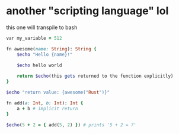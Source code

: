 # another "scripting language" lol
this one will transpile to bash

```ruby
var my_variable = 512

fn awesome(name: String): String {
    $echo "Hello {name}!"
    
    $echo hello world

    return $echo(this gets returned to the function explicitly)
}

$echo "return value: {awesome("Rust")}"

fn add(a: Int, b: Int): Int {
    a + b # implicit return
}

$echo(5 + 2 = { add(5, 2) }) # prints '5 + 2 = 7'
```